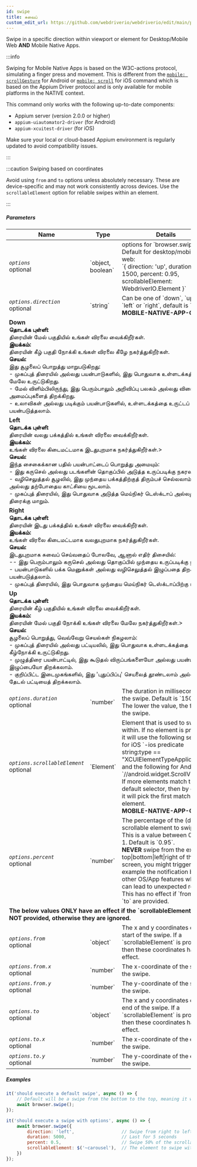 ```yaml
---
id: swipe
title: சுவைப்
custom_edit_url: https://github.com/webdriverio/webdriverio/edit/main/packages/webdriverio/src/commands/mobile/swipe.ts
---
```


Swipe in a specific direction within viewport or element for Desktop/Mobile Web <strong>AND</strong> Mobile Native Apps.

:::info

Swiping for Mobile Native Apps is based on the W3C-actions protocol, simulating a finger press and movement.
This is different from the [`mobile: scrollGesture`](https://github.com/appium/appium-uiautomator2-driver/blob/master/docs/android-mobile-gestures.md#mobile-scrollgesture) for Android
or [`mobile: scroll`](https://appium.github.io/appium-xcuitest-driver/latest/reference/execute-methods/#mobile-scroll) for iOS command which is based on the Appium Driver protocol and is
only available for mobile platforms in the NATIVE context.

This command only works with the following up-to-date components:
 - Appium server (version 2.0.0 or higher)
 - `appium-uiautomator2-driver` (for Android)
 - `appium-xcuitest-driver` (for iOS)

Make sure your local or cloud-based Appium environment is regularly updated to avoid compatibility issues.

:::

:::caution Swiping based on coordinates

Avoid using `from` and `to` options unless absolutely necessary. These are device-specific and may not work consistently across devices.
Use the `scrollableElement` option for reliable swipes within an element.

:::

##### Parameters

<table>
  <thead>
    <tr>
      <th>Name</th><th>Type</th><th>Details</th>
    </tr>
  </thead>
  <tbody>
    <tr>
      <td><code><var>options</var></code><br /><span className="label labelWarning">optional</span></td>
      <td>`object, boolean`</td>
      <td>options for `browser.swipe()`. Default for desktop/mobile web: <br/> `{ direction: 'up', duration: 1500, percent: 0.95, scrollableElement: WebdriverIO.Element }`</td>
    </tr>
    <tr>
      <td><code><var>options.direction</var></code><br /><span className="label labelWarning">optional</span></td>
      <td>`string`</td>
      <td>Can be one of `down`, `up`, `left` or `right`, default is `up`. <br /><strong>MOBILE-NATIVE-APP-ONLY</strong></td>
    </tr>
    <tr>
                      <td colspan="3"><strong>Down</strong><br /><strong>தொடக்க புள்ளி:</strong><br/>திரையின் மேல் பகுதியில் உங்கள் விரலை வைக்கிறீர்கள்.<br/><strong>இயக்கம்:</strong><br/>திரையின் கீழ் பகுதி நோக்கி உங்கள் விரலை கீழே நகர்த்துகிறீர்கள்.<br/><strong>செயல்:</strong><br/>இது சூழலைப் பொறுத்து மாறுபடுகிறது:<br />- முகப்புத் திரையில் அல்லது பயன்பாடுகளில், இது பொதுவாக உள்ளடக்கத்தை மேலே உருட்டுகிறது.<br />- மேல் விளிம்பிலிருந்து, இது பெரும்பாலும் அறிவிப்பு பலகம் அல்லது விரைவு அமைப்புகளைத் திறக்கிறது.<br />- உலாவிகள் அல்லது படிக்கும் பயன்பாடுகளில், உள்ளடக்கத்தை உருட்டப் பயன்படுத்தலாம்.</td>
            </tr>
    <tr>
                      <td colspan="3"><strong>Left</strong><br /><strong>தொடக்க புள்ளி:</strong><br/>திரையின் வலது பக்கத்தில் உங்கள் விரலை வைக்கிறீர்கள்.<br/><strong>இயக்கம்:</strong><br/>உங்கள் விரலை கிடைமட்டமாக இடதுபுறமாக நகர்த்துகிறீர்கள்.><br/><strong>செயல்:</strong><br/>இந்த சைகைக்கான பதில் பயன்பாட்டைப் பொறுத்து அமையும்:<br />- இது கருசெல் அல்லது படங்களின் தொகுப்பில் அடுத்த உருப்படிக்கு நகரலாம்.<br />- வழிசெலுத்தல் சூழலில், இது முந்தைய பக்கத்திற்குத் திரும்பச் செல்லலாம் அல்லது தற்போதைய காட்சியை மூடலாம்.<br />- முகப்புத் திரையில், இது பொதுவாக அடுத்த மெய்நிகர் டெஸ்க்டாப் அல்லது திரைக்கு மாறும்.</td>
            </tr>
    <tr>
                      <td colspan="3"><strong>Right</strong><br /><strong>தொடக்க புள்ளி:</strong><br/>திரையின் இடது பக்கத்தில் உங்கள் விரலை வைக்கிறீர்கள்.<br/><strong>இயக்கம்:</strong><br/>உங்கள் விரலை கிடைமட்டமாக வலதுபுறமாக நகர்த்துகிறீர்கள்.<br/><strong>செயல்:</strong><br/>இடதுபுறமாக சுவைப் செய்வதைப் போலவே, ஆனால் எதிர் திசையில்:<br />-- இது பெரும்பாலும் கருசெல் அல்லது தொகுப்பில் முந்தைய உருப்படிக்கு நகரும்.<br />- பயன்பாடுகளில் பக்க மெனுக்கள் அல்லது வழிசெலுத்தல் இழுப்பதை திறக்கப் பயன்படுத்தலாம்.<br />- முகப்புத் திரையில், இது பொதுவாக முந்தைய மெய்நிகர் டெஸ்க்டாப்பிற்கு மாறும்.</td>
            </tr>
    <tr>
                      <td colspan="3"><strong>Up</strong><br /><strong>தொடக்க புள்ளி:</strong><br/>திரையின் கீழ் பகுதியில் உங்கள் விரலை வைக்கிறீர்கள்.<br/><strong>இயக்கம்:</strong><br/>திரையின் மேல் பகுதி நோக்கி உங்கள் விரலை மேலே நகர்த்துகிறீர்கள்.><br/><strong>செயல்:</strong><br/>சூழலைப் பொறுத்து, வெவ்வேறு செயல்கள் நிகழலாம்:<br />- முகப்புத் திரையில் அல்லது பட்டியலில், இது பொதுவாக உள்ளடக்கத்தை கீழ்நோக்கி உருட்டுகிறது.<br />- முழுத்திரை பயன்பாட்டில், இது கூடுதல் விருப்பங்களையோ அல்லது பயன்பாட்டு இழுப்பையோ திறக்கலாம்.<br />- குறிப்பிட்ட இடைமுகங்களில், இது 'புதுப்பிப்பு' செயலைத் தூண்டலாம் அல்லது தேடல் பட்டியைத் திறக்கலாம்.</td>
            </tr>
    <tr>
      <td><code><var>options.duration</var></code><br /><span className="label labelWarning">optional</span></td>
      <td>`number`</td>
      <td>The duration in milliseconds for the swipe. Default is `1500` ms. The lower the value, the faster the swipe.</td>
    </tr>
    <tr>
      <td><code><var>options.scrollableElement</var></code><br /><span className="label labelWarning">optional</span></td>
      <td>`Element`</td>
      <td>Element that is used to swipe within. If no element is provided it will use the following selector for iOS `-ios predicate string:type == "XCUIElementTypeApplication"` and the following for Android `//android.widget.ScrollView'`. If more elements match the default selector, then by default it will pick the first matching element. <br /> <strong>MOBILE-NATIVE-APP-ONLY</strong></td>
    </tr>
    <tr>
      <td><code><var>options.percent</var></code><br /><span className="label labelWarning">optional</span></td>
      <td>`number`</td>
      <td>The percentage of the (default) scrollable element to swipe. This is a value between 0 and 1. Default is `0.95`.<br /><strong>NEVER</strong> swipe from the exact top|bottom|left|right of the screen, you might trigger for example the notification bar or other OS/App features which can lead to unexpected results.<br />This has no effect if `from` and `to` are provided.</td>
    </tr>
    <tr>
              <td colspan="3"><strong>The below values <strong>ONLY</strong> have an effect if the `scrollableElement` is <strong>NOT</strong> provided, otherwise they are ignored.</strong></td>
            </tr>
    <tr>
      <td><code><var>options.from</var></code><br /><span className="label labelWarning">optional</span></td>
      <td>`object`</td>
      <td>The x and y coordinates of the start of the swipe. If a `scrollableElement` is provided, then these coordinates have no effect.</td>
    </tr>
    <tr>
      <td><code><var>options.from.x</var></code><br /><span className="label labelWarning">optional</span></td>
      <td>`number`</td>
      <td>The x-coordinate of the start of the swipe.</td>
    </tr>
    <tr>
      <td><code><var>options.from.y</var></code><br /><span className="label labelWarning">optional</span></td>
      <td>`number`</td>
      <td>The y-coordinate of the start of the swipe.</td>
    </tr>
    <tr>
      <td><code><var>options.to</var></code><br /><span className="label labelWarning">optional</span></td>
      <td>`object`</td>
      <td>The x and y coordinates of the end of the swipe. If a `scrollableElement` is provided, then these coordinates have no effect.</td>
    </tr>
    <tr>
      <td><code><var>options.to.x</var></code><br /><span className="label labelWarning">optional</span></td>
      <td>`number`</td>
      <td>The x-coordinate of the end of the swipe.</td>
    </tr>
    <tr>
      <td><code><var>options.to.y</var></code><br /><span className="label labelWarning">optional</span></td>
      <td>`number`</td>
      <td>The y-coordinate of the end of the swipe.</td>
    </tr>
  </tbody>
</table>

##### Examples

```js title="swipe.js"
it('should execute a default swipe', async () => {
    // Default will be a swipe from the bottom to the top, meaning it will swipe UP
    await browser.swipe();
});

```

```js title="swipe.with.options.js"
it('should execute a swipe with options', async () => {
    await browser.swipe({
        direction: 'left',                  // Swipe from right to left
        duration: 5000,                     // Last for 5 seconds
        percent: 0.5,                       // Swipe 50% of the scrollableElement
        scrollableElement: $('~carousel'),  // The element to swipe within
    })
});
```